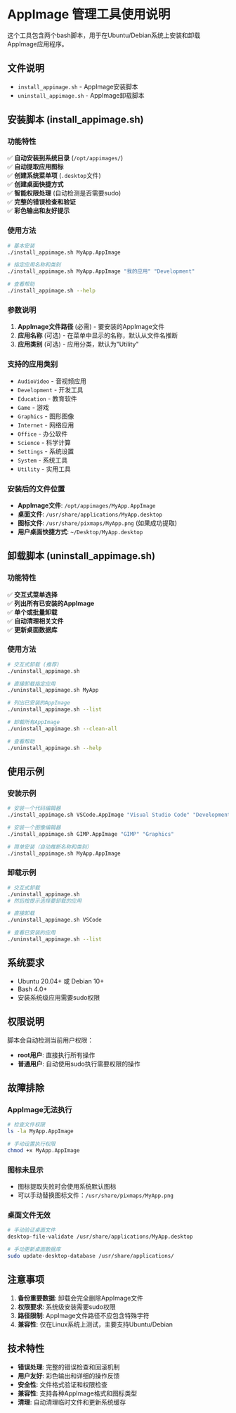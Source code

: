 # AppImage 管理工具使用说明

这个工具包含两个bash脚本，用于在Ubuntu/Debian系统上安装和卸载AppImage应用程序。

## 文件说明

- `install_appimage.sh` - AppImage安装脚本
- `uninstall_appimage.sh` - AppImage卸载脚本

## 安装脚本 (install_appimage.sh)

### 功能特性

✅ **自动安装到系统目录** (`/opt/appimages/`)  
✅ **自动提取应用图标**  
✅ **创建系统菜单项** (`.desktop`文件)  
✅ **创建桌面快捷方式**  
✅ **智能权限处理** (自动检测是否需要sudo)  
✅ **完整的错误检查和验证**  
✅ **彩色输出和友好提示**  

### 使用方法

```bash
# 基本安装
./install_appimage.sh MyApp.AppImage

# 指定应用名称和类别
./install_appimage.sh MyApp.AppImage "我的应用" "Development"

# 查看帮助
./install_appimage.sh --help
```

### 参数说明

1. **AppImage文件路径** (必需) - 要安装的AppImage文件
2. **应用名称** (可选) - 在菜单中显示的名称，默认从文件名推断
3. **应用类别** (可选) - 应用分类，默认为"Utility"

### 支持的应用类别

- `AudioVideo` - 音视频应用
- `Development` - 开发工具
- `Education` - 教育软件
- `Game` - 游戏
- `Graphics` - 图形图像
- `Internet` - 网络应用
- `Office` - 办公软件
- `Science` - 科学计算
- `Settings` - 系统设置
- `System` - 系统工具
- `Utility` - 实用工具

### 安装后的文件位置

- **AppImage文件**: `/opt/appimages/MyApp.AppImage`
- **桌面文件**: `/usr/share/applications/MyApp.desktop`
- **图标文件**: `/usr/share/pixmaps/MyApp.png` (如果成功提取)
- **用户桌面快捷方式**: `~/Desktop/MyApp.desktop`

## 卸载脚本 (uninstall_appimage.sh)

### 功能特性

✅ **交互式菜单选择**  
✅ **列出所有已安装的AppImage**  
✅ **单个或批量卸载**  
✅ **自动清理相关文件**  
✅ **更新桌面数据库**  

### 使用方法

```bash
# 交互式卸载 (推荐)
./uninstall_appimage.sh

# 直接卸载指定应用
./uninstall_appimage.sh MyApp

# 列出已安装的AppImage
./uninstall_appimage.sh --list

# 卸载所有AppImage
./uninstall_appimage.sh --clean-all

# 查看帮助
./uninstall_appimage.sh --help
```

## 使用示例

### 安装示例

```bash
# 安装一个代码编辑器
./install_appimage.sh VSCode.AppImage "Visual Studio Code" "Development"

# 安装一个图像编辑器
./install_appimage.sh GIMP.AppImage "GIMP" "Graphics"

# 简单安装（自动推断名称和类别）
./install_appimage.sh MyApp.AppImage
```

### 卸载示例

```bash
# 交互式卸载
./uninstall_appimage.sh
# 然后按提示选择要卸载的应用

# 直接卸载
./uninstall_appimage.sh VSCode

# 查看已安装的应用
./uninstall_appimage.sh --list
```

## 系统要求

- Ubuntu 20.04+ 或 Debian 10+
- Bash 4.0+
- 安装系统级应用需要sudo权限

## 权限说明

脚本会自动检测当前用户权限：
- **root用户**: 直接执行所有操作
- **普通用户**: 自动使用sudo执行需要权限的操作

## 故障排除

### AppImage无法执行
```bash
# 检查文件权限
ls -la MyApp.AppImage

# 手动设置执行权限
chmod +x MyApp.AppImage
```

### 图标未显示
- 图标提取失败时会使用系统默认图标
- 可以手动替换图标文件：`/usr/share/pixmaps/MyApp.png`

### 桌面文件无效
```bash
# 手动验证桌面文件
desktop-file-validate /usr/share/applications/MyApp.desktop

# 手动更新桌面数据库
sudo update-desktop-database /usr/share/applications/
```

## 注意事项

1. **备份重要数据**: 卸载会完全删除AppImage文件
2. **权限要求**: 系统级安装需要sudo权限
3. **路径限制**: AppImage文件路径不应包含特殊字符
4. **兼容性**: 仅在Linux系统上测试，主要支持Ubuntu/Debian

## 技术特性

- **错误处理**: 完整的错误检查和回滚机制
- **用户友好**: 彩色输出和详细的操作反馈
- **安全性**: 文件格式验证和权限检查
- **兼容性**: 支持各种AppImage格式和图标类型
- **清理**: 自动清理临时文件和更新系统缓存 